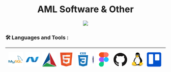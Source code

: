 <h1 align="center">AML Software & Other</h1>
<!--
<div id="header" align="center">
  <img src="banner.gif" height="150"/>
</div>
-->
<!--
<h1 align="center">Just a big fan of comics</h1>
-->

<!-- Marvel (Comics) -->
<!--
<div id="badges" align="center">
  <a href="https://marvel.fandom.com/wiki/Marvel_Database">
    <img src="https://img.shields.io/badge/-Marvel-%20?style=for-the-badge&color=ff0000" alt="Marvel"/>
  </a>
  <a href="https://en.wikipedia.org/wiki/Hulk">
    <img src="https://img.shields.io/badge/Hulk-%20?style=for-the-badge&color=sucess" alt="Hulk"/>
  </a>
  <a href="https://en.wikipedia.org/wiki/Ghost_Rider">
   <img src="https://img.shields.io/badge/GhostRider-%20?style=for-the-badge&color=orange" alt="Ghost rider"/>
  </a>
</div>
-->
<!-- DC Comics -->
<!--
<div id="badges" align="center">
  <a href="https://dc.fandom.com/wiki/DC_Comics_Database">
    <img src="https://img.shields.io/badge/DC-%20?style=for-the-badge&color=grey" alt="DC"/>
  </a>
  <a href="https://en.wikipedia.org/wiki/Batman_(comic_book)">
    <img src ="https://img.shields.io/badge/Batman-%20?style=for-the-badge&color=FDE311" alt="Batman"/>
  </a>
  <a href="https://en.wikipedia.org/wiki/Flash_Comics">
    <img src="https://img.shields.io/badge/Flash-%20?style=for-the-badge&color=AB0020" alt="Flash"/>
  </a>
</div>
-->
<!-- Profile views -->

<div id="views" align="center">
  <img src="https://komarev.com/ghpvc/?username=po79tvx&style=for-the-badge"/>
</div>


### :hammer_and_wrench: Languages and Tools :

-----
<div align="center">
  <img src="https://github.com/devicons/devicon/blob/master/icons/mysql/mysql-original-wordmark.svg" title="MySQL"  alt="MySQL" width="45" height="45"/>&nbsp;
  <img src="https://github.com/devicons/devicon/blob/1119b9f84c0290e0f0b38982099a2bd027a48bf1/icons/dot-net/dot-net-original.svg" title=".NET" width="45" height="45"/>&nbsp;
  <img src="https://github.com/devicons/devicon/blob/master/icons/cmake/cmake-original.svg" title="CMake" width="45" height="45"/>&nbsp;
  <img src="https://github.com/devicons/devicon/blob/master/icons/html5/html5-original.svg" title="HTML5" alt="HTML" width="45" height="45"/>&nbsp;
  <img src="https://github.com/devicons/devicon/blob/master/icons/css3/css3-plain-wordmark.svg"  title="CSS3" alt="CSS" width="45" height="45"/>&nbsp;
  <img src="https://github.com/devicons/devicon/blob/1119b9f84c0290e0f0b38982099a2bd027a48bf1/icons/php/php-original.svg"  title="PHP" width="4" height="45"/>&nbsp;
  <img src="https://github.com/devicons/devicon/blob/1119b9f84c0290e0f0b38982099a2bd027a48bf1/icons/figma/figma-original.svg" title="Figma" width="45" height="45"/>&nbsp;
  <img src="https://github.com/devicons/devicon/blob/master/icons/github/github-original.svg" title="Github" width="45" height="45"/>&nbsp;
  <img src="https://github.com/devicons/devicon/blob/1119b9f84c0290e0f0b38982099a2bd027a48bf1/icons/linux/linux-original.svg" title="Linux" width="45" height="45"/>&nbsp;
  <img src="https://github.com/devicons/devicon/blob/1119b9f84c0290e0f0b38982099a2bd027a48bf1/icons/trello/trello-plain.svg" title="Linux" width="45" height="45"/>&nbsp;
 </div>
